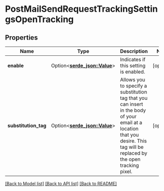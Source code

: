 # PostMailSendRequestTrackingSettingsOpenTracking

## Properties

Name | Type | Description | Notes
------------ | ------------- | ------------- | -------------
**enable** | Option<[**serde_json::Value**](.md)> | Indicates if this setting is enabled. | [optional]
**substitution_tag** | Option<[**serde_json::Value**](.md)> | Allows you to specify a substitution tag that you can insert in the body of your email at a location that you desire. This tag will be replaced by the open tracking pixel. | [optional]

[[Back to Model list]](../README.md#documentation-for-models) [[Back to API list]](../README.md#documentation-for-api-endpoints) [[Back to README]](../README.md)


